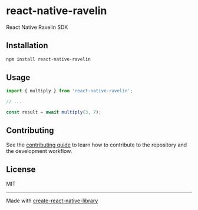 # react-native-ravelin

React Native Ravelin SDK

## Installation

```sh
npm install react-native-ravelin
```

## Usage

```js
import { multiply } from 'react-native-ravelin';

// ...

const result = await multiply(3, 7);
```

## Contributing

See the [contributing guide](CONTRIBUTING.md) to learn how to contribute to the repository and the development workflow.

## License

MIT

---

Made with [create-react-native-library](https://github.com/callstack/react-native-builder-bob)
